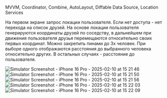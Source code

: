 MVVM, Coordinator, Combine, AutoLayout, Diffable Data Source, Location Services

На первом экране запрос локации пользователя. Если нет доступа - нет перехода на список друзей.
На основе локации пользователя генерируются координаты друзей по соседству, в дальнейшем при движения пользователя друзья перемещаются относительно своих первых координат.
Можно закрепить пинами до 3х человек. При выборе одного отображаются расстояния до выбранного человека относительно других. В остальных случаях - расстояние до пользователя.

![Simulator Screenshot - iPhone 16 Pro - 2025-02-10 at 15 21 46](https://github.com/user-attachments/assets/7442774d-5ed8-4552-9654-36319119b929)
![Simulator Screenshot - iPhone 16 Pro - 2025-02-10 at 15 21 50](https://github.com/user-attachments/assets/6cceda4c-5a26-4576-8d13-dfd2ca05b791)
![Simulator Screenshot - iPhone 16 Pro - 2025-02-10 at 15 21 56](https://github.com/user-attachments/assets/13f60bc4-d344-4506-b9c8-0d8260190604)
![Simulator Screenshot - iPhone 16 Pro - 2025-02-10 at 15 22 03](https://github.com/user-attachments/assets/fe796ddb-b2a4-4216-b958-5cea77f5ea2d)
![Simulator Screenshot - iPhone 16 Pro - 2025-02-10 at 15 22 09](https://github.com/user-attachments/assets/6ba40385-9de4-4745-8806-0b9b4f24e44f)
